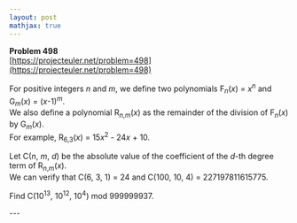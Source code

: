 ```yaml
---
layout: post
mathjax: true
---
```

**Problem 498**  
[https://projecteuler.net/problem=498](https://projecteuler.net/problem=498)

<p>For positive integers <var>n</var> and <var>m</var>, we define two polynomials F<sub><var>n</var></sub>(<var>x</var>) = <var>x</var><sup><var>n</var></sup> and G<sub><var>m</var></sub>(<var>x</var>) = (<var>x</var>-1)<sup><var>m</var></sup>.<br />
We also define a polynomial R<sub><var>n</var>,<var>m</var></sub>(<var>x</var>) as the remainder of the division of F<sub><var>n</var></sub>(<var>x</var>) by G<sub><var>m</var></sub>(<var>x</var>).<br />
For example, R<sub>6,3</sub>(<var>x</var>) = 15<var>x</var><sup>2</sup> - 24<var>x</var> + 10.</p>

<p>Let C(<var>n</var>, <var>m</var>, <var>d</var>) be the absolute value of the coefficient of the <var>d</var>-th degree term of R<sub><var>n</var>,<var>m</var></sub>(<var>x</var>).<br />
We can verify that C(6, 3, 1) = 24 and C(100, 10, 4) = 227197811615775.</p>

<p>Find C(10<sup>13</sup>, 10<sup>12</sup>, 10<sup>4</sup>) mod 999999937.</p>
---

